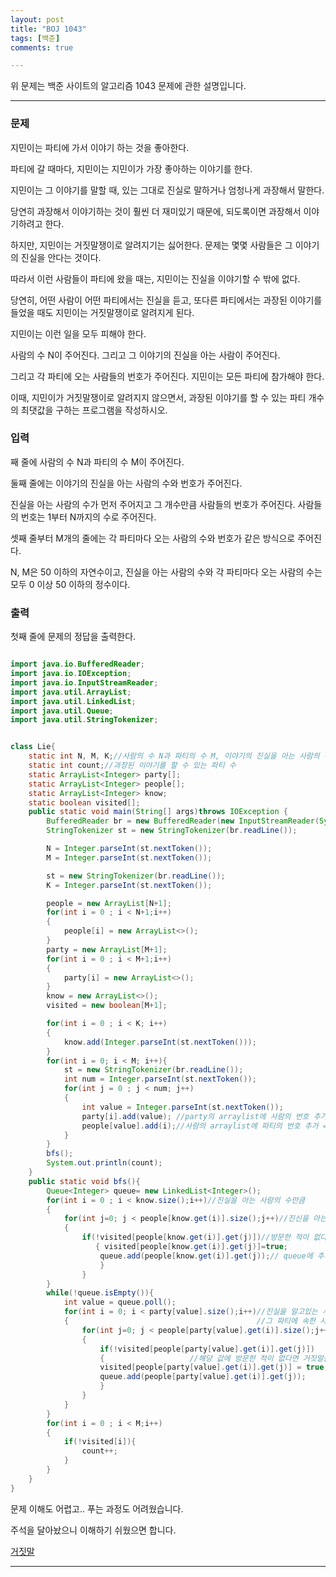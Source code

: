 ```yaml
---
layout: post
title: "BOJ 1043"
tags: [백준]
comments: true

---
```


위 문제는 백준 사이트의 알고리즘 1043 문제에 관한 설명입니다.<br>

---

### 문제

지민이는 파티에 가서 이야기 하는 것을 좋아한다. 

파티에 갈 때마다, 지민이는 지민이가 가장 좋아하는 이야기를 한다. 

지민이는 그 이야기를 말할 때, 있는 그대로 진실로 말하거나 엄청나게 과장해서 말한다. 

당연히 과장해서 이야기하는 것이 훨씬 더 재미있기 때문에, 되도록이면 과장해서 이야기하려고 한다.

하지만, 지민이는 거짓말쟁이로 알려지기는 싫어한다. 문제는 몇몇 사람들은 그 이야기의 진실을 안다는 것이다. 

따라서 이런 사람들이 파티에 왔을 때는, 지민이는 진실을 이야기할 수 밖에 없다.

당연히, 어떤 사람이 어떤 파티에서는 진실을 듣고, 또다른 파티에서는 과장된 이야기를 들었을 때도 지민이는 거짓말쟁이로 알려지게 된다. 

지민이는 이런 일을 모두 피해야 한다.

사람의 수 N이 주어진다. 그리고 그 이야기의 진실을 아는 사람이 주어진다.

그리고 각 파티에 오는 사람들의 번호가 주어진다. 지민이는 모든 파티에 참가해야 한다. 

이때, 지민이가 거짓말쟁이로 알려지지 않으면서, 과장된 이야기를 할 수 있는 파티 개수의 최댓값을 구하는 프로그램을 작성하시오.


### 입력

째 줄에 사람의 수 N과 파티의 수 M이 주어진다.

둘째 줄에는 이야기의 진실을 아는 사람의 수와 번호가 주어진다. 

진실을 아는 사람의 수가 먼저 주어지고 그 개수만큼 사람들의 번호가 주어진다. 사람들의 번호는 1부터 N까지의 수로 주어진다.

셋째 줄부터 M개의 줄에는 각 파티마다 오는 사람의 수와 번호가 같은 방식으로 주어진다.

N, M은 50 이하의 자연수이고, 진실을 아는 사람의 수와 각 파티마다 오는 사람의 수는 모두 0 이상 50 이하의 정수이다.

### 출력

첫째 줄에 문제의 정답을 출력한다.



```java

import java.io.BufferedReader;
import java.io.IOException;
import java.io.InputStreamReader;
import java.util.ArrayList;
import java.util.LinkedList;
import java.util.Queue;
import java.util.StringTokenizer;


class Lie{
    static int N, M, K;//사람의 수 N과 파티의 수 M, 이야기의 진실을 아는 사람의 수
    static int count;//과장된 이야기를 할 수 있는 파티 수
    static ArrayList<Integer> party[];
    static ArrayList<Integer> people[];
    static ArrayList<Integer> know;
    static boolean visited[];
    public static void main(String[] args)throws IOException {
        BufferedReader br = new BufferedReader(new InputStreamReader(System.in));
        StringTokenizer st = new StringTokenizer(br.readLine());

        N = Integer.parseInt(st.nextToken());
        M = Integer.parseInt(st.nextToken());

        st = new StringTokenizer(br.readLine());
        K = Integer.parseInt(st.nextToken());

        people = new ArrayList[N+1];
        for(int i = 0 ; i < N+1;i++)
        {
            people[i] = new ArrayList<>();
        }
        party = new ArrayList[M+1];
        for(int i = 0 ; i < M+1;i++)
        {
            party[i] = new ArrayList<>();
        }
        know = new ArrayList<>();
        visited = new boolean[M+1];

        for(int i = 0 ; i < K; i++)
        {
            know.add(Integer.parseInt(st.nextToken()));
        }
        for(int i = 0; i < M; i++){
            st = new StringTokenizer(br.readLine());
            int num = Integer.parseInt(st.nextToken());
            for(int j = 0 ; j < num; j++)
            {
                int value = Integer.parseInt(st.nextToken());
                party[i].add(value); //party의 arraylist에 사람의 번호 추가
                people[value].add(i);//사람의 arraylist에 파티의 번호 추가 = 이렇게 하면 서로가 그래프로 연결된 노드들 처럼 그려짐
            }
        }
        bfs();
        System.out.println(count);
    }
    public static void bfs(){
        Queue<Integer> queue= new LinkedList<Integer>();
        for(int i = 0 ; i < know.size();i++)//진실을 아는 사람의 수만큼
        {
            for(int j=0; j < people[know.get(i)].size();j++)//진신을 아는 사람의 번호 만큼
            {
                if(!visited[people[know.get(i)].get(j)])//방문한 적이 없다면?(거짓말을 해도 상관없다면)
                   { visited[people[know.get(i)].get(j)]=true;
                    queue.add(people[know.get(i)].get(j));// queue에 추가
                    }
                }
        }
        while(!queue.isEmpty()){
            int value = queue.poll();
            for(int i = 0; i < party[value].size();i++)//진실을 알고있는 사람이 참여한 파티가 들어있는값을 value에 넣음
            {                                          //그 파티에 속한 사람들도 진실을 알아야하므로 연결된 사람들을 체크함
                for(int j=0; j < people[party[value].get(i)].size();j++)//사람들의 arrsylist번호에 몇번쨰 파티인지 
                {
                    if(!visited[people[party[value].get(i)].get(j)])
                    {                   //해당 값에 방문한 적이 없다면 거짓말을 해도된다면
                    visited[people[party[value].get(i)].get(j)] = true;// true
                    queue.add(people[party[value].get(i)].get(j));
                    }
                }
            }
        }
        for(int i = 0 ; i < M;i++)
        {
            if(!visited[i]){
                count++;
            }
        }
    }
}

```

문제 이해도 어렵고.. 푸는 과정도 어려웠습니다.

주석을 달아놨으니 이해하기 쉬웠으면 합니다.

<a href="https://www.acmicpc.net/problem/1043">거짓말</a>

---
